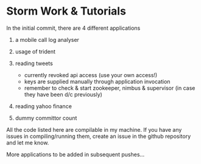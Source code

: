 # Storm Work & Tutorials

In the initial commit, there are 4 different applications

1. a mobile call log analyser
2. usage of trident
3. reading tweets
	
	- currently revoked api access (use your own access!)
	- keys are supplied manually through application invocation
	- remember to check & start zookeeper, nimbus & supervisor (in case they have been d/c previously)
	
4. reading yahoo finance
5. dummy committor count

All the code listed here are compilable in my machine. If you have any issues in compiling/running them, create an issue in the github repository and let me know.

More applications to be added in subsequent pushes...
